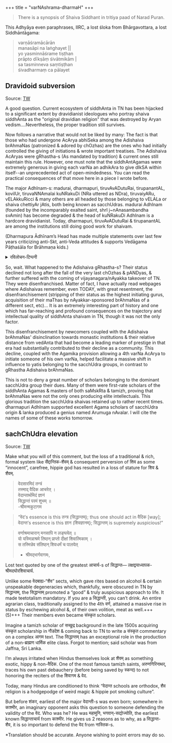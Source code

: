 +++
title = "varNAshrama-dharmaH"
+++

> There is a synopsis of Shaiva Siddhant in tritiya paad of Narad Puran.

This Adhyāya even paraphrases, IIRC, a lost śloka from Bhārgavottara, a lost Siddhāntāgama:

> varṇāśramācārān  
> manasāpi na laṅghayet ||  
> yo yasminnāśrame tiṣṭhan  
> prāpto dīkṣāṃ śivātmikām |  
> sa tasminneva saṃtiṣṭhan  
> śivadharmaṃ ca pālayet

## Dravidoid subversion
Source: [TW](https://twitter.com/GhorAngirasa/status/960617695174627328)

A good question. Current ecosystem of siddhAnta in TN has been hijacked to a significant extent by dravidianist ideologues who portray shaiva siddhAnta as the "original dravidian religion" that was destroyed by Aryan vedism....Nevertheless, the proper tradition still survives. 

Now follows a narrative that would not be liked by many: The fact is that those who had undergone AcArya abhiSeka among the Adishaiva brAhmaNas (patronized & adored by chOzhas) are the ones who had initially controlled the giving of initiations & wrote important treatises. The Adishaiva AcAryas were gRhastha-s (As mandated by tradition) & current ones still maintain this rule. However, one must note that the siddhAntAgamas were extremely generous in giving each varNa an adhikAra to give dIkSA within itself--an unprecedented act of open-mindedness. You can read the practical consequences of that move here in a piece I wrote before.

The major AdhInam-s: madurai, dharmapuri, tiruvAvADutuRai, tirupanantAL, kovilUr, tiruvaNNAmalai kuNRakuDi (NRa uttered as NDra), tiruvaiyARu, vELAkkuRicci & many others are all headed by those belonging to vELALa or shaiva chettiyAr jAtis, both being known as sacchUdras. madurai AdhInam (founded by the incomparably exalted saint, shrI j~nAnasambandha svAmin) has become degraded & the head of kuNRakuDi AdhInam is a hardcore dravidianist. Today, dharmapuri, tiruvAvADutuRai & tirupanantAL are among the institutions still doing good work for shaivam.

(Dharmapura Ādhīnam’s Head has made multiple statements over last few years criticizing anti-Skt, anti-Veda attitudes & supports Vedāgama Pāṭhaśāla for Brāhmaṇa kids.)

<details><summary>रविलोचन-टिप्पनी</summary>

Madurai adheenam was certainly not found by jnanasambandha. It is a lie which has been manufactured to give it a hallowed status.

That adheenam has no temple in the madurai region. It has a few temples in chola desha. It was essentially a branch of another adheenam which became independent and then claimed a more exalted status.
</details>


So, wait. What happened to the Adishaiva gRhastha-s? Their status declined not long after the fall of the very last chOzhas & pANDyas, & further suffered with the coming of vijayanagara/nAyakka takeover of TN. They were disenfranchised. Matter of fact, I have actually read webpages where Adishaivas remember, even TODAY, with great resentment, the disenfranchisement (stripping of their status as the highest initiating gurus, acquisition of their maThas by nAyakkar-sponsored brAhmaNas of a different sect, etc)... It is an extremely interesting part of history and one which has far-reaching and profound consequences on the trajectory and intellectual quality of siddhAnta shaivam in TN, though it was not the only factor.

This disenfranchisement by newcomers coupled with the Adishaiva brAhmaNas' disinclination towards monastic institutions & their relative distance from vedAnta that had become a leading marker of prestige in that era had substantially contributed to their decline as a community. This decline, coupled with the Agamika provision allowing a 4th varNa AcArya to initiate someone of his own varNa, helped facilitate a massive shift in influence to yatis belonging to the sacchUdra groups, in contrast to gRhastha Adishaiva brAhmaNas.

This is not to deny a great number of scholars belonging to the dominant sacchUdra group their dues. Many of them were first-rate scholars of the siddhAnta Agamas & masters of both saMskRta & tamizh, proving that brAhmaNas were not the only ones producing elite intellectuals. This glorious tradition the sacchUdra shaivas retained up to rather recent times. dharmapuri AdhInam supported excellent Agama scholars of sacchUdra origin & lanka produced a genius named Arumuga nAvalar. I will cite the names of some of these works tomorrow.


## sachChUdra elevation

Source: [TW](https://threadreaderapp.com/thread/1196038543560200194.html)

Make what you will of this comment, but the loss of a traditional & rich, formal system like सैद्दान्तिक-शैवम् & consequent perversion of शिव as some “innocent”, carefree, hippie god has resulted in a loss of stature for शिव & शैवम्.

> वेदसारमिदं तन्त्रं  
तस्माद् वैदिक आचरेत् ।  
वेदान्तार्थमिदं ज्ञानं  
सिद्धान्तं परमं शुभम् ॥  
-श्रीमन्मकुटागम

> “वेद’s essence is this तन्त्र (सिद्धान्तम्); thus one should act in वैदिक [way];  
वेदान्त’s essence is this ज्ञान (शिवज्ञानम्); सिद्धान्तम् is supremely auspicious!”

> वर्णाश्रमाचारान् मनसापि न लङ्घयेत् ॥  
> यो यस्मिन्नाश्रमे तिष्ठन् प्राप्तो दीक्षां शिवात्मिकाम् ।  
> स तस्मिन्नेव संतिष्ठन् शिवधर्मं च पालयेत्  
> - श्रीमद्भार्गवागमः,

Lost text quoted by one of the greatest आचार्य-s of सिद्धान्त— लक्षद्वयाध्यापक-श्रीमदघोरशिवाचार्य.


Unlike some वेदबाह्य-“शैव” sects, which gave rites based on alcohol & certain unspeakable degeneracies which, thankfully, were obscured in TN by सिद्धान्तम्, the सिद्धान्तम् promoted a “good” & truly auspicious approach to life. It made teetotalism mandatory. If you are a सिद्धान्ती, you can’t drink. An entire agrarian class, traditionally assigned to the 4th वर्ण, attained a massive rise in status by eschewing alcohol &, of their own volition, meat as well.+++(5)+++ Their members even became संस्कृत scholars.

Imagine a tamizh scholar of सच्छूद्र background in the late 1500s acquiring संस्कृत scholarship in गौडदेश & coming back to TN to write a संस्कृत commentary on a complex आगम text. The सिद्धान्तम् has an exceptional role in the production of a non-ब्राह्मण धार्मिक elite class. Forgot to mention; said scholar was from Jaffna, Sri Lanka.

I’m always irritated when Hindus themselves look at शैवम् as something exotic, hippy & non-वैदिक. One of the most famous tamizh saints, अरुणगिरिनाथर्, traces his own past debauchery (before being saved by स्कन्द) to not honoring the reciters of the शिवागम & वेद.

Today, many Hindus are conditioned to think “वेदान्त schools are orthodox, शैव religion is a hodgepodge of weird magic & hippie pot smoking culture”. 

But before शंकर, earliest of the major वेदान्ती-s was even born; somewhere in काश्मीर, an imaginary opponent asks this question to someone defending the validity of the वेद. Who was he? He was महामुनि, भगवान्-सद्योज्योति, the earliest known सिद्धान्ताचार्य from काश्मीर. He gives us 2 reasons as to why, as a सिद्धान्त-शैव, it is so important to defend the वेद from नास्तिक-s.

*Translation should be accurate. Anyone wishing to point errors may do so.
